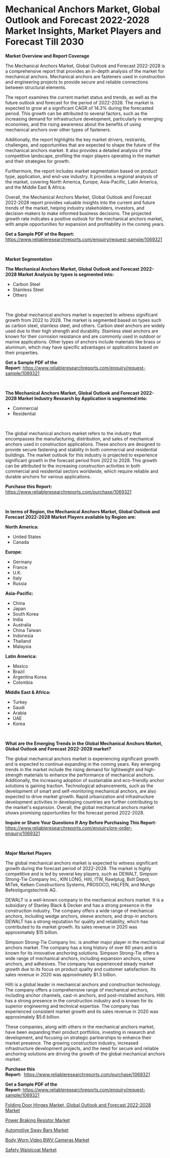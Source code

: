 <p><h1>Mechanical Anchors Market, Global Outlook and Forecast 2022-2028 Market Insights, Market Players and Forecast Till 2030</h1></p><p><strong>Market Overview and Report Coverage</strong></p>
<p><p>The Mechanical Anchors Market, Global Outlook and Forecast 2022-2028 is a comprehensive report that provides an in-depth analysis of the market for mechanical anchors. Mechanical anchors are fasteners used in construction and engineering projects to provide secure and reliable connections between structural elements.</p><p>The report examines the current market status and trends, as well as the future outlook and forecast for the period of 2022-2028. The market is expected to grow at a significant CAGR of 14.3% during the forecasted period. This growth can be attributed to several factors, such as the increasing demand for infrastructure development, particularly in emerging economies, and the rising awareness about the benefits of using mechanical anchors over other types of fasteners.</p><p>Additionally, the report highlights the key market drivers, restraints, challenges, and opportunities that are expected to shape the future of the mechanical anchors market. It also provides a detailed analysis of the competitive landscape, profiling the major players operating in the market and their strategies for growth.</p><p>Furthermore, the report includes market segmentation based on product type, application, and end-use industry. It provides a regional analysis of the market, covering North America, Europe, Asia-Pacific, Latin America, and the Middle East & Africa.</p><p>Overall, the Mechanical Anchors Market, Global Outlook and Forecast 2022-2028 report provides valuable insights into the current and future trends of the market, helping industry stakeholders, investors, and decision-makers to make informed business decisions. The projected growth rate indicates a positive outlook for the mechanical anchors market, with ample opportunities for expansion and profitability in the coming years.</p></p>
<p><strong>Get a Sample PDF of the Report:</strong> <a href="https://www.reliableresearchreports.com/enquiry/request-sample/1069321">https://www.reliableresearchreports.com/enquiry/request-sample/1069321</a></p>
<p>&nbsp;</p>
<p><strong>Market Segmentation</strong></p>
<p><strong>The Mechanical Anchors Market, Global Outlook and Forecast 2022-2028 Market Analysis by types is segmented into:</strong></p>
<p><ul><li>Carbon Steel</li><li>Stainless Steel</li><li>Others</li></ul></p>
<p>&nbsp;</p>
<p><p>The global mechanical anchors market is expected to witness significant growth from 2022 to 2028. The market is segmented based on types such as carbon steel, stainless steel, and others. Carbon steel anchors are widely used due to their high strength and durability. Stainless steel anchors are known for their corrosion resistance and are commonly used in outdoor or marine applications. Other types of anchors include materials like brass or aluminum, which may have specific advantages or applications based on their properties.</p></p>
<p><strong>Get a Sample PDF of the Report:</strong>&nbsp;<a href="https://www.reliableresearchreports.com/enquiry/request-sample/1069321">https://www.reliableresearchreports.com/enquiry/request-sample/1069321</a></p>
<p>&nbsp;</p>
<p><strong>The Mechanical Anchors Market, Global Outlook and Forecast 2022-2028 Market Industry Research by Application is segmented into:</strong></p>
<p><ul><li>Commercial</li><li>Residential</li></ul></p>
<p>&nbsp;</p>
<p><p>The global mechanical anchors market refers to the industry that encompasses the manufacturing, distribution, and sales of mechanical anchors used in construction applications. These anchors are designed to provide secure fastening and stability in both commercial and residential buildings. The market outlook for this industry is projected to experience significant growth in the forecast period from 2022 to 2028. This growth can be attributed to the increasing construction activities in both commercial and residential sectors worldwide, which require reliable and durable anchors for various applications.</p></p>
<p><strong>Purchase this Report:</strong>&nbsp; <a href="https://www.reliableresearchreports.com/purchase/1069321">https://www.reliableresearchreports.com/purchase/1069321</a></p>
<p>&nbsp;</p>
<p><strong>In terms of Region, the Mechanical Anchors Market, Global Outlook and Forecast 2022-2028 Market Players available by Region are:</strong></p>
<p>
    <p> <strong> North America: </strong>
        <ul>
            <li>United States</li>
            <li>Canada</li>
        </ul>
        </p> 
    <p> <strong> Europe: </strong>
        <ul>
            <li>Germany</li>
            <li>France</li>
            <li>U.K.</li>
            <li>Italy</li>
            <li>Russia</li>
        </ul>
        </p> 
    <p> <strong> Asia-Pacific: </strong>
        <ul>
            <li>China</li>
            <li>Japan</li>
            <li>South Korea</li>
            <li>India</li>
            <li>Australia</li>
            <li>China Taiwan</li>
            <li>Indonesia</li>
            <li>Thailand</li>
            <li>Malaysia</li>
        </ul>
        </p> 
    <p> <strong> Latin America: </strong>
        <ul>
            <li>Mexico</li>
            <li>Brazil</li>
            <li>Argentina Korea</li>
            <li>Colombia</li>
        </ul>
        </p> 
    <p> <strong> Middle East & Africa: </strong>
        <ul>
            <li>Turkey</li>
            <li>Saudi</li>
            <li>Arabia</li>
            <li>UAE</li>
            <li>Korea</li>
        </ul>
    </p>
    </p>
<p>&nbsp;</p>
<p><strong>What are the Emerging Trends in the Global Mechanical Anchors Market, Global Outlook and Forecast 2022-2028 market?</strong></p>
<p><p>The global mechanical anchors market is experiencing significant growth and is expected to continue expanding in the coming years. Key emerging trends in the market include the rising demand for lightweight and high-strength materials to enhance the performance of mechanical anchors. Additionally, the increasing adoption of sustainable and eco-friendly anchor solutions is gaining traction. Technological advancements, such as the development of smart and self-monitoring mechanical anchors, are also expected to drive market growth. Rapid urbanization and infrastructure development activities in developing countries are further contributing to the market's expansion. Overall, the global mechanical anchors market shows promising opportunities for the forecast period 2022-2028.</p></p>
<p><strong>Inquire or Share Your Questions If Any Before Purchasing This Report</strong>- <a href="https://www.reliableresearchreports.com/enquiry/pre-order-enquiry/1069321">https://www.reliableresearchreports.com/enquiry/pre-order-enquiry/1069321</a></p>
<p>&nbsp;</p>
<p><strong>Major Market Players</strong></p>
<p><p>The global mechanical anchors market is expected to witness significant growth during the forecast period of 2022-2028. The market is highly competitive and is led by several key players, such as DEWALT, Simpson Strong-Tie Company Inc., KIN LONG, Hilti, ITW, Rawlplug, Bolt Depot, MiTek, Kelken Constructions Systems, PROSOCO, HALFEN, and Mungo Befestigungstechnik AG.</p><p>DEWALT is a well-known company in the mechanical anchors market. It is a subsidiary of Stanley Black & Decker and has a strong presence in the construction industry. The company offers a wide range of mechanical anchors, including wedge anchors, sleeve anchors, and drop-in anchors. DEWALT has a strong reputation for quality and reliability, which has contributed to its market growth. Its sales revenue in 2020 was approximately $15 billion.</p><p>Simpson Strong-Tie Company Inc. is another major player in the mechanical anchors market. The company has a long history of over 60 years and is known for its innovative anchoring solutions. Simpson Strong-Tie offers a wide range of mechanical anchors, including expansion anchors, screw anchors, and adhesives. The company has experienced steady market growth due to its focus on product quality and customer satisfaction. Its sales revenue in 2020 was approximately $1.3 billion.</p><p>Hilti is a global leader in mechanical anchors and construction technology. The company offers a comprehensive range of mechanical anchors, including anchor channels, cast-in anchors, and post-installed anchors. Hilti has a strong presence in the construction industry and is known for its superior engineering and technical expertise. The company has experienced consistent market growth and its sales revenue in 2020 was approximately $5.6 billion.</p><p>These companies, along with others in the mechanical anchors market, have been expanding their product portfolios, investing in research and development, and focusing on strategic partnerships to enhance their market presence. The growing construction industry, increased infrastructure development projects, and the need for secure and reliable anchoring solutions are driving the growth of the global mechanical anchors market.</p></p>
<p><strong>Purchase this Report:</strong>&nbsp;&nbsp;<a href="https://www.reliableresearchreports.com/purchase/1069321">https://www.reliableresearchreports.com/purchase/1069321</a></p>
<p></p>
<p><strong>Get a Sample PDF of the Report:</strong>&nbsp;<a href="https://www.reliableresearchreports.com/enquiry/request-sample/1069321">https://www.reliableresearchreports.com/enquiry/request-sample/1069321</a></p>
<p><p><a href="https://github.com/NorbertYates/Market-Research-Report-List-1/blob/main/folding-door-hinges-market-global-outlook-and-forecast-2022-2028-market.md">Folding Door Hinges Market, Global Outlook and Forecast 2022-2028 Market</a></p><p><a href="https://www.reportprime.com/power-braking-resistor-r3812">Power Braking Resistor Market</a></p><p><a href="https://medium.com/@sheetal.reportprime/automotive-sway-bars-market-size-growth-forecast-2023-2030-356bccbdbf66">Automotive Sway Bars Market</a></p><p><a href="https://www.reportprime.com/body-worn-video-bwv-cameras-r3811">Body Worn Video BWV Cameras Market</a></p><p><a href="https://www.linkedin.com/pulse/safety-waistcoat-market-size-growth-forecast-from-2023-ahrse/">Safety Waistcoat Market</a></p></p>